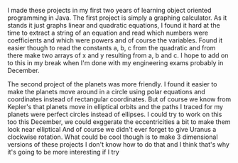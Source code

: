 I made these projects in my first two years of learning object oriented programming in Java. The first project is simply a graphing calculator. 
As it stands it just graphs linear and quadratic equations, I found it hard at the time to extract a string of an equation and read which numbers were coefficients
and which were powers and of course
the variables. Found it easier though to read the constants a, b, c from the quadratic and from there make two arrays of x and y resulting from a, b and c.
I hope to add on to this 
in my break when I'm done with my engineering exams probably in December.

The second project of the planets was more friendly. I found it easier to make the planets move around in a circle using polar equations and coordinates
instead of rectangular coordinates. But of course we know from Kepler's that planets move in elliptical orbits and the paths I traced for my planets were
perfect circles instead of ellipses. I could try to work on this too this December, we could exggerate the eccentricities a bit to make them look near elliptical
And of course we didn't ever forget to give Uranus a clockwise rotation. What could be cool though is to make 3 dimensional versions of these projects
I don't know how to do that and I think that's why it's going to be more interesting if I try
